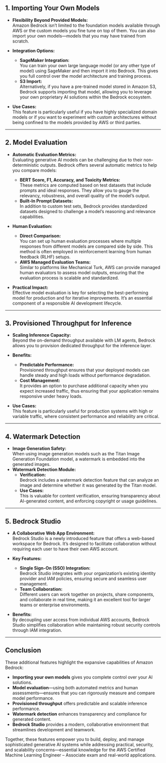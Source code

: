 ## 1. Importing Your Own Models

- **Flexibility Beyond Provided Models:**  
  Amazon Bedrock isn’t limited to the foundation models available through AWS or the custom models you fine tune on top of them. You can also import your own models—models that you may have trained from scratch.

- **Integration Options:**

  - **SageMaker Integration:**  
    You can train your own large language model (or any other type of model) using SageMaker and then import it into Bedrock. This gives you full control over the model architecture and training process.
  - **S3 Import:**  
    Alternatively, if you have a pre-trained model stored in Amazon S3, Bedrock supports importing that model, allowing you to leverage your own proprietary AI solutions within the Bedrock ecosystem.

- **Use Cases:**  
  This feature is particularly useful if you have highly specialized domain models or if you want to experiment with custom architectures without being confined to the models provided by AWS or third parties.

---

## 2. Model Evaluation

- **Automatic Evaluation Metrics:**  
  Evaluating generative AI models can be challenging due to their non-deterministic outputs. Bedrock offers several automatic metrics to help you compare models:

  - **BERT Score, F1, Accuracy, and Toxicity Metrics:**  
    These metrics are computed based on test datasets that include prompts and ideal responses. They allow you to gauge the relevancy, robustness, and overall quality of the model’s output.
  - **Built-In Prompt Datasets:**  
    In addition to custom test sets, Bedrock provides standardized datasets designed to challenge a model’s reasoning and relevance capabilities.

- **Human Evaluation:**

  - **Direct Comparison:**  
    You can set up human evaluation processes where multiple responses from different models are compared side by side. This method is often employed in reinforcement learning from human feedback (RLHF) setups.
  - **AWS Managed Evaluation Teams:**  
    Similar to platforms like Mechanical Turk, AWS can provide managed human evaluators to assess model outputs, ensuring that the evaluation process is scalable and standardized.

- **Practical Impact:**  
  Effective model evaluation is key for selecting the best-performing model for production and for iterative improvements. It’s an essential component of a responsible AI development lifecycle.

---

## 3. Provisioned Throughput for Inference

- **Scaling Inference Capacity:**  
  Beyond the on-demand throughput available with LM agents, Bedrock allows you to provision dedicated throughput for the inference layer.
- **Benefits:**

  - **Predictable Performance:**  
    Provisioned throughput ensures that your deployed models can handle steady and high loads without performance degradation.
  - **Cost Management:**  
    It provides an option to purchase additional capacity when you expect increased traffic, thus ensuring that your application remains responsive under heavy loads.

- **Use Cases:**  
  This feature is particularly useful for production systems with high or variable traffic, where consistent performance and reliability are critical.

---

## 4. Watermark Detection

- **Image Generation Safety:**  
  When using image generation models such as the Titan Image Generation Foundation model, a watermark is embedded into the generated images.
- **Watermark Detection Module:**
  - **Verification:**  
    Bedrock includes a watermark detection feature that can analyze an image and determine whether it was generated by the Titan model.
  - **Use Cases:**  
    This is valuable for content verification, ensuring transparency about AI-generated content, and enforcing copyright or usage guidelines.

---

## 5. Bedrock Studio

- **A Collaborative Web App Environment:**  
  Bedrock Studio is a newly introduced feature that offers a web-based workspace for Bedrock. It’s designed to facilitate collaboration without requiring each user to have their own AWS account.

- **Key Features:**

  - **Single Sign-On (SSO) Integration:**  
    Bedrock Studio integrates with your organization’s existing identity provider and IAM policies, ensuring secure and seamless user management.
  - **Team Collaboration:**  
    Different users can work together on projects, share components, and collaborate in real time, making it an excellent tool for larger teams or enterprise environments.

- **Benefits:**  
  By decoupling user access from individual AWS accounts, Bedrock Studio simplifies collaboration while maintaining robust security controls through IAM integration.

---

## Conclusion

These additional features highlight the expansive capabilities of Amazon Bedrock:

- **Importing your own models** gives you complete control over your AI solutions.
- **Model evaluation**—using both automated metrics and human assessments—ensures that you can rigorously measure and compare model performance.
- **Provisioned throughput** offers predictable and scalable inference performance.
- **Watermark detection** enhances transparency and compliance for generated content.
- **Bedrock Studio** provides a modern, collaborative environment that streamlines development and teamwork.

Together, these features empower you to build, deploy, and manage sophisticated generative AI systems while addressing practical, security, and scalability concerns—essential knowledge for the AWS Certified Machine Learning Engineer – Associate exam and real-world applications.
